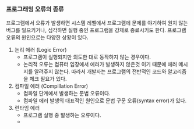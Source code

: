 ### 프로그래밍 오류의 종류
프로그램에서 오류가 발생하면 시스템 레벨에서 프로그램에 문제를 야기하여 원치 않는 버그를 일으키거나, 심각하면 실행 중인 프로그램을 강제로 종료시키도 한다. 프로그램 오류의 원인으로는 다양한 상황이 있다.

1. 논리 에러 (Logic Error)
   - 프로그램이 실행되지만 의도한 대로 동작하지 않는 경우이다.
   - 논리적 오류는 컴퓨터 입장에서 에러가 발생하지 않은것 이기 때문에 에러 메시지를 알려주지 않는다. 따라서 개발자는 프로그램의 전반적인 코드와 알고리즘을 체크 필요가 있다.
2. 컴파일 에러 (Compillation Error)
   - 컴파일 단계에서 발생하는 문법 오류이다.
   - 컴파일 에러 발생의 대표적인 원인으로 문법 구문 오류(syntax error)가 있다.
3. 런타임 에러
   - 프로그램 실행 중 발생하는 오류이다.
   - 
